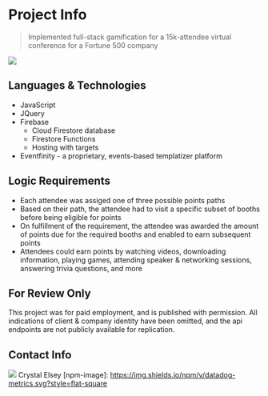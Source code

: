 # Project Info

> Implemented full-stack gamification for a 15k-attendee virtual conference for a Fortune 500 company


![](https://eventfinity-production-assets.s3.amazonaws.com/materials/986811/original/leaderboard.png)


## Languages & Technologies

* JavaScript
* JQuery
* Firebase 
    * Cloud Firestore database
    * Firestore Functions
    * Hosting with targets
* Eventfinity - a proprietary, events-based templatizer platform


## Logic Requirements

* Each attendee was assiged one of three possible points paths
* Based on their path, the attendee had to visit a specific subset of booths before being eligible for points
* On fulfillment of the requirement, the attendee was awarded the amount of points due for the required booths and enabled to earn subsequent points
* Attendees could earn points by watching videos, downloading information, playing games, attending speaker & networking sessions, answering trivia questions, and more 


## For Review Only

This project was for paid employment, and is published with permission. All indications of client & company identity have been omitted, and the api endpoints are not publicly available for replication.


## Contact Info

![](https://eventfinity-production-assets.s3.amazonaws.com/materials/986821/original/user-icon.png) Crystal Elsey
[npm-image]: https://img.shields.io/npm/v/datadog-metrics.svg?style=flat-square